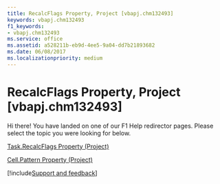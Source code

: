 ```yaml
---
title: RecalcFlags Property, Project [vbapj.chm132493]
keywords: vbapj.chm132493
f1_keywords:
- vbapj.chm132493
ms.service: office
ms.assetid: a528211b-eb9d-4ee5-9a04-dd7b21893682
ms.date: 06/08/2017
ms.localizationpriority: medium
---
```



# RecalcFlags Property, Project [vbapj.chm132493]

Hi there! You have landed on one of our F1 Help redirector pages. Please select the topic you were looking for below.

[Task.RecalcFlags Property (Project)](https://msdn.microsoft.com/library/d5a5989e-b134-240b-fd37-11f4999e74bc%28Office.15%29.aspx)

[Cell.Pattern Property (Project)](https://msdn.microsoft.com/library/d1aaabe7-c970-8738-caa4-b222db88fdd0%28Office.15%29.aspx)

[!include[Support and feedback](~/includes/feedback-boilerplate.md)]